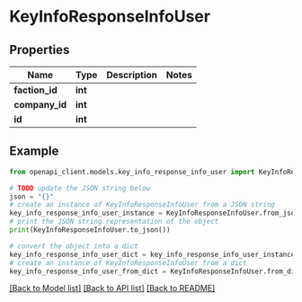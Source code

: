 # KeyInfoResponseInfoUser


## Properties

Name | Type | Description | Notes
------------ | ------------- | ------------- | -------------
**faction_id** | **int** |  | 
**company_id** | **int** |  | 
**id** | **int** |  | 

## Example

```python
from openapi_client.models.key_info_response_info_user import KeyInfoResponseInfoUser

# TODO update the JSON string below
json = "{}"
# create an instance of KeyInfoResponseInfoUser from a JSON string
key_info_response_info_user_instance = KeyInfoResponseInfoUser.from_json(json)
# print the JSON string representation of the object
print(KeyInfoResponseInfoUser.to_json())

# convert the object into a dict
key_info_response_info_user_dict = key_info_response_info_user_instance.to_dict()
# create an instance of KeyInfoResponseInfoUser from a dict
key_info_response_info_user_from_dict = KeyInfoResponseInfoUser.from_dict(key_info_response_info_user_dict)
```
[[Back to Model list]](../README.md#documentation-for-models) [[Back to API list]](../README.md#documentation-for-api-endpoints) [[Back to README]](../README.md)


